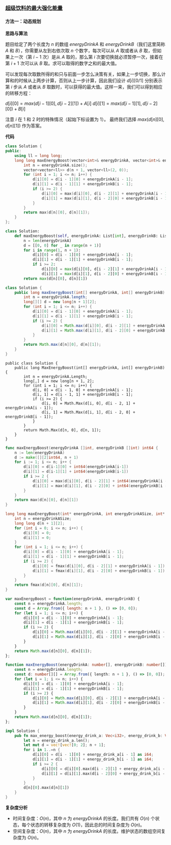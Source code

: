 ### [超级饮料的最大强化能量](https://leetcode.cn/problems/maximum-energy-boost-from-two-drinks/solutions/2969563/chao-ji-yin-liao-de-zui-da-qiang-hua-nen-7s2a/)

#### 方法一：动态规划

**思路与算法**

题目给定了两个长度为 $n$ 的数组 $energyDrinkA$ 和 $energyDrinkB$（我们这里简称 $A$ 和 $B$），你需要从左到右依次取 $n$ 个数字，每次可以从 $A$ 取或者从 $B$ 取，但如果上一次（第 $i-1$ 次）是从 $A$ 取的，那么第 $i$ 次要切换就必须暂停一次，接着在第 $i+1$ 次可以从 $B$ 取。求可以取得的数字之和的最大值。

可以发现每次取数所得的和只与前面一步怎么决策有关，如果上一步切换，那么计算和的时候从上两步计算，否则从上一步计算，因此我们设计 $d[i][0/1]$ 分别表示第 $i$ 步从 $A$ 或者从 $B$ 取数时，可以获得的最大值。这样一来，我们可以得到相应的转移方程：

$d[i][0]=max(d[i-1][0],d[i-2][1])+A[i]$
$d[i][1]=max(d[i-1][1],d[i-2][0])+B[i]$

注意 $i$ 在 $1$ 和 $2$ 时的特殊情况（起始下标设置为 $1$）。
最终我们选择 $max(d[n][0],d[n][1])$ 作为答案。

**代码**

```C++
class Solution {
public:
    using ll = long long;
    long long maxEnergyBoost(vector<int>& energyDrinkA, vector<int>& energyDrinkB) {
        int n = energyDrinkA.size();
        vector<vector<ll>> d(n + 1, vector<ll>(2, 0));
        for (int i = 1; i <= n; i++) {
            d[i][0] = d[i - 1][0] + energyDrinkA[i - 1];
            d[i][1] = d[i - 1][1] + energyDrinkB[i - 1];
            if (i >= 2) {
                d[i][0] = max(d[i][0], d[i - 2][1] + energyDrinkA[i - 1]);
                d[i][1] = max(d[i][1], d[i - 2][0] + energyDrinkB[i - 1]);
            }
        }
        return max(d[n][0], d[n][1]);
    }
};
```

```Python
class Solution:
    def maxEnergyBoost(self, energyDrinkA: List[int], energyDrinkB: List[int]) -> int:
        n = len(energyDrinkA)
        d = [[0, 0] for _ in range(n + 1)]
        for i in range(1, n + 1):
            d[i][0] = d[i - 1][0] + energyDrinkA[i - 1];
            d[i][1] = d[i - 1][1] + energyDrinkB[i - 1];
            if i >= 2:
                d[i][0] = max(d[i][0], d[i - 2][1] + energyDrinkA[i - 1]);
                d[i][1] = max(d[i][1], d[i - 2][0] + energyDrinkB[i - 1]);
        return max(d[n][0], d[n][1])
```

```Java
class Solution {
    public long maxEnergyBoost(int[] energyDrinkA, int[] energyDrinkB) {
        int n = energyDrinkA.length;
        long[][] d = new long[n + 1][2];
        for (int i = 1; i <= n; i++) {
            d[i][0] = d[i - 1][0] + energyDrinkA[i - 1];
            d[i][1] = d[i - 1][1] + energyDrinkB[i - 1];
            if (i >= 2) {
                d[i][0] = Math.max(d[i][0], d[i - 2][1] + energyDrinkA[i - 1]);
                d[i][1] = Math.max(d[i][1], d[i - 2][0] + energyDrinkB[i - 1]);
            }
        }
        return Math.max(d[n][0], d[n][1]);
    }
}
```

```CSharp
public class Solution {
    public long MaxEnergyBoost(int[] energyDrinkA, int[] energyDrinkB) {
        int n = energyDrinkA.Length;
        long[,] d = new long[n + 1, 2];
        for (int i = 1; i <= n; i++) {
            d[i, 0] = d[i - 1, 0] + energyDrinkA[i - 1];
            d[i, 1] = d[i - 1, 1] + energyDrinkB[i - 1];
            if (i >= 2) {
                d[i, 0] = Math.Max(d[i, 0], d[i - 2, 1] + energyDrinkA[i - 1]);
                d[i, 1] = Math.Max(d[i, 1], d[i - 2, 0] + energyDrinkB[i - 1]);
            }
        }
        return Math.Max(d[n, 0], d[n, 1]);
    }
}
```

```Go
func maxEnergyBoost(energyDrinkA []int, energyDrinkB []int) int64 {
    n := len(energyDrinkA)
    d := make([][2]int64, n + 1)
    for i := 1; i <= n; i++ {
        d[i][0] = d[i-1][0] + int64(energyDrinkA[i-1])
        d[i][1] = d[i-1][1] + int64(energyDrinkB[i-1])
        if i >= 2 {
            d[i][0] = max(d[i][0], d[i - 2][1] + int64(energyDrinkA[i - 1]))
            d[i][1] = max(d[i][1], d[i - 2][0] + int64(energyDrinkB[i - 1]))
        }
    }
    return max(d[n][0], d[n][1])
}
```

```C
long long maxEnergyBoost(int* energyDrinkA, int energyDrinkASize, int* energyDrinkB, int energyDrinkBSize) {
    int n = energyDrinkASize;
    long long d[n + 1][2];
    for (int i = 0; i <= n; i++) {
        d[i][0] = 0;
        d[i][1] = 0;
    }
    for (int i = 1; i <= n; i++) {
        d[i][0] = d[i - 1][0] + energyDrinkA[i - 1];
        d[i][1] = d[i - 1][1] + energyDrinkB[i - 1];
        if (i >= 2) {
            d[i][0] = fmax(d[i][0], d[i - 2][1] + energyDrinkA[i - 1]);
            d[i][1] = fmax(d[i][1], d[i - 2][0] + energyDrinkB[i - 1]);
        }
    }
    return fmax(d[n][0], d[n][1]);
}
```

```JavaScript
var maxEnergyBoost = function(energyDrinkA, energyDrinkB) {
    const n = energyDrinkA.length;
    const d = Array.from({ length: n + 1 }, () => [0, 0]);
    for (let i = 1; i <= n; i++) {
        d[i][0] = d[i - 1][0] + energyDrinkA[i - 1];
        d[i][1] = d[i - 1][1] + energyDrinkB[i - 1];
        if (i >= 2) {
            d[i][0] = Math.max(d[i][0], d[i - 2][1] + energyDrinkA[i - 1]);
            d[i][1] = Math.max(d[i][1], d[i - 2][0] + energyDrinkB[i - 1]);
        }
    }
    return Math.max(d[n][0], d[n][1]);
};
```

```TypeScript
function maxEnergyBoost(energyDrinkA: number[], energyDrinkB: number[]): number {
    const n = energyDrinkA.length;
    const d: number[][] = Array.from({ length: n + 1 }, () => [0, 0]);
    for (let i = 1; i <= n; i++) {
        d[i][0] = d[i - 1][0] + energyDrinkA[i - 1];
        d[i][1] = d[i - 1][1] + energyDrinkB[i - 1];
        if (i >= 2) {
            d[i][0] = Math.max(d[i][0], d[i - 2][1] + energyDrinkA[i - 1]);
            d[i][1] = Math.max(d[i][1], d[i - 2][0] + energyDrinkB[i - 1]);
        }
    }
    return Math.max(d[n][0], d[n][1]);
};
```

```Rust
impl Solution {
    pub fn max_energy_boost(energy_drink_a: Vec<i32>, energy_drink_b: Vec<i32>) -> i64 {
        let n = energy_drink_a.len();
        let mut d = vec![vec![0; 2]; n + 1];
        for i in 1..=n {
            d[i][0] = d[i - 1][0] + energy_drink_a[i - 1] as i64;
            d[i][1] = d[i - 1][1] + energy_drink_b[i - 1] as i64;
            if i >= 2 {
                d[i][0] = d[i][0].max(d[i - 2][1] + energy_drink_a[i - 1] as i64);
                d[i][1] = d[i][1].max(d[i - 2][0] + energy_drink_b[i - 1] as i64);
            }
        }
        d[n][0].max(d[n][1])
    }
}
```

**复杂度分析**

- 时间复杂度：$O(n)$，其中 $n$ 为 $energyDrinkA$ 的长度。我们共有 $O(n)$ 个状态，每个状态的转移复杂度为 $O(1)$，因此总的时间复杂度为 $O(n)$。
- 空间复杂度：$O(n)$，其中 $n$ 为 $energyDrinkA$ 的长度。维护状态的数组空间复杂度为 $O(n)$。
